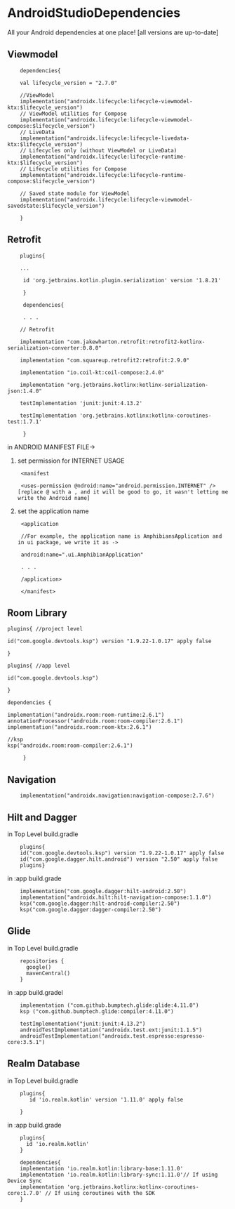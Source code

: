 # AndroidStudioDependencies
All your Android dependencies at one place! [all versions are up-to-date]

## Viewmodel

        dependencies{

        val lifecycle_version = "2.7.0"
        
        //ViewModel
        implementation("androidx.lifecycle:lifecycle-viewmodel-ktx:$lifecycle_version")
        // ViewModel utilities for Compose
        implementation("androidx.lifecycle:lifecycle-viewmodel-compose:$lifecycle_version")
        // LiveData
        implementation("androidx.lifecycle:lifecycle-livedata-ktx:$lifecycle_version")
        // Lifecycles only (without ViewModel or LiveData)
        implementation("androidx.lifecycle:lifecycle-runtime-ktx:$lifecycle_version")
        // Lifecycle utilities for Compose
        implementation("androidx.lifecycle:lifecycle-runtime-compose:$lifecycle_version")

        // Saved state module for ViewModel
        implementation("androidx.lifecycle:lifecycle-viewmodel-savedstate:$lifecycle_version")
    
        }

## Retrofit

        plugins{ 

        ...
        
         id 'org.jetbrains.kotlin.plugin.serialization' version '1.8.21'

         }

         dependencies{

         . . .

        // Retrofit
    
        implementation "com.jakewharton.retrofit:retrofit2-kotlinx-serialization-converter:0.8.0" 
    
        implementation "com.squareup.retrofit2:retrofit:2.9.0"
    
        implementation "io.coil-kt:coil-compose:2.4.0"
    
        implementation "org.jetbrains.kotlinx:kotlinx-serialization-json:1.4.0"

        testImplementation 'junit:junit:4.13.2'
    
        testImplementation 'org.jetbrains.kotlinx:kotlinx-coroutines-test:1.7.1'

         }

in ANDROID MANIFEST FILE->
1) set permission for INTERNET USAGE

        <manifest

        <uses-permission @ndroid:name="android.permission.INTERNET" />  [replace @ with a , and it will be good to go, it wasn't letting me write the Android name]

2) set the application name

        <application 

        //For example, the application name is AmphibiansApplication and in ui package, we write it as ->

        android:name=".ui.AmphibianApplication"

        . . .

        /application>

        </manifest>

## Room Library

    plugins{ //project level

    id("com.google.devtools.ksp") version "1.9.22-1.0.17" apply false

    }

    plugins{ //app level

    id("com.google.devtools.ksp")

    }

    dependencies {

    implementation("androidx.room:room-runtime:2.6.1")
    annotationProcessor("androidx.room:room-compiler:2.6.1")
    implementation("androidx.room:room-ktx:2.6.1")

    //ksp
    ksp("androidx.room:room-compiler:2.6.1")
 
         }

## Navigation
        implementation("androidx.navigation:navigation-compose:2.7.6")

## Hilt and Dagger

in Top Level build.gradle

        plugins{ 
        id("com.google.devtools.ksp") version "1.9.22-1.0.17" apply false
        id("com.google.dagger.hilt.android") version "2.50" apply false
        plugins}

in :app build.grade

        implementation("com.google.dagger:hilt-android:2.50")
        implementation("androidx.hilt:hilt-navigation-compose:1.1.0")
        ksp("com.google.dagger:hilt-android-compiler:2.50")
        ksp("com.google.dagger:dagger-compiler:2.50")

## Glide

in Top Level build.gradle
        
        repositories {
          google()
          mavenCentral()
        }

in :app build.gradel

        implementation ("com.github.bumptech.glide:glide:4.11.0")
        ksp ("com.github.bumptech.glide:compiler:4.11.0")

        testImplementation("junit:junit:4.13.2")
        androidTestImplementation("androidx.test.ext:junit:1.1.5")
        androidTestImplementation("androidx.test.espresso:espresso-core:3.5.1")


## Realm Database
in Top Level build.gradle

        plugins{
           id 'io.realm.kotlin' version '1.11.0' apply false

        }

in :app build.grade

        plugins{
          id 'io.realm.kotlin'
        }
        
        dependencies{
        implementation 'io.realm.kotlin:library-base:1.11.0'
        implementation 'io.realm.kotlin:library-sync:1.11.0'// If using Device Sync
        implementation 'org.jetbrains.kotlinx:kotlinx-coroutines-core:1.7.0' // If using coroutines with the SDK        
        }

